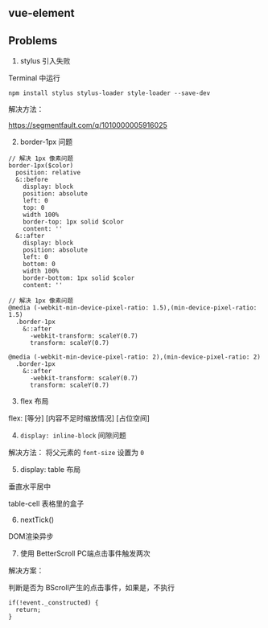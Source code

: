 ## vue-element

## Problems


1. stylus 引入失败

Terminal 中运行 

`npm install stylus stylus-loader style-loader --save-dev`

解决方法：

https://segmentfault.com/q/1010000005916025


2. border-1px 问题

```
// 解决 1px 像素问题
border-1px($color)
  position: relative
  &::before
    display: block
    position: absolute
    left: 0
    top: 0
    width 100%
    border-top: 1px solid $color
    content: ''
  &::after
    display: block
    position: absolute
    left: 0
    bottom: 0
    width 100%
    border-bottom: 1px solid $color
    content: ''

// 解决 1px 像素问题
@media (-webkit-min-device-pixel-ratio: 1.5),(min-device-pixel-ratio: 1.5)
  .border-1px
    &::after
      -webkit-transform: scaleY(0.7)
      transform: scaleY(0.7)

@media (-webkit-min-device-pixel-ratio: 2),(min-device-pixel-ratio: 2)
  .border-1px
    &::after
      -webkit-transform: scaleY(0.7)
      transform: scaleY(0.7)

```

3. flex 布局

flex: [等分] [内容不足时缩放情况] [占位空间]

4. `display: inline-block` 间隙问题

解决方法： 将父元素的 `font-size` 设置为 `0`

5. display: table 布局

垂直水平居中

table-cell 表格里的盒子

6. nextTick()

DOM渲染异步

7. 使用 BetterScroll PC端点击事件触发两次

解决方案：

判断是否为 BScroll产生的点击事件，如果是，不执行

```
if(!event._constructed) {
  return;
}

```
